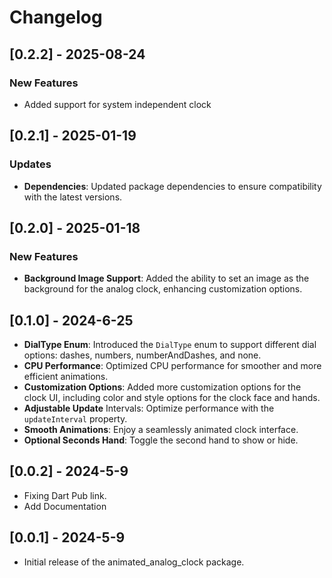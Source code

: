 # Changelog

## [0.2.2] - 2025-08-24

### New Features

- Added support for system independent clock

## [0.2.1] - 2025-01-19

### Updates

- **Dependencies**: Updated package dependencies to ensure compatibility with the latest versions.

## [0.2.0] - 2025-01-18

### New Features

- **Background Image Support**: Added the ability to set an image as the background for the analog clock, enhancing customization options.

## [0.1.0] - 2024-6-25

- **DialType Enum**: Introduced the `DialType` enum to support different dial options: dashes, numbers, numberAndDashes, and none.
- **CPU Performance**: Optimized CPU performance for smoother and more efficient animations.
- **Customization Options**: Added more customization options for the clock UI, including color and style options for the clock face and hands.
- **Adjustable Update** Intervals: Optimize performance with the `updateInterval` property.
- **Smooth Animations**: Enjoy a seamlessly animated clock interface.
- **Optional Seconds Hand**: Toggle the second hand to show or hide.

## [0.0.2] - 2024-5-9

- Fixing Dart Pub link.
- Add Documentation

## [0.0.1] - 2024-5-9

- Initial release of the animated_analog_clock package.

